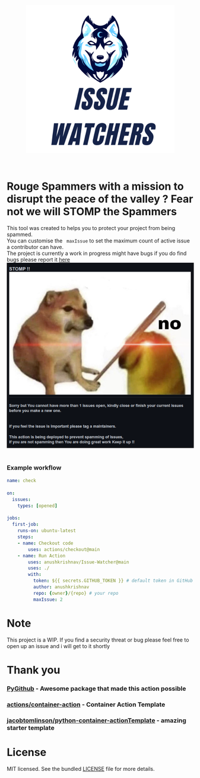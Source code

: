 <p align="center">
<img src="img/White and Green Gaming Badge Logo.png" height = "400px">
</p> <br>

# Rouge Spammers with a mission to disrupt the peace of the valley ? Fear not we will STOMP the Spammers
This tool was created to helps you to protect your project  from being spammed. 
<br> You can customise the ``` maxIssue```  to set the maximum count of active issue a contributor can have. <br>
The project is currently a work in progress might have bugs if you do find bugs please report it [here](https://github.com/anushkrishnav/Issue-Watcher/issues) <br>
<img src="img/botinaction.jpeg" height = "500px">
![]()

### Example workflow

```yaml
name: check
 
on:
  issues:
    types: [opened]

jobs:
  first-job:
    runs-on: ubuntu-latest
    steps:
    - name: Checkout code
        uses: actions/checkout@main
    - name: Run Action
        uses: anushkrishnav/Issue-Watcher@main
        uses: ./
        with:
          token: ${{ secrets.GITHUB_TOKEN }} # default token in GitHub Workflow
          author: anushkrishnav
          repo: {owner}/{repo} # your repo
          maxIssue: 2

```
# Note
This project is a WIP.
If you find a security threat or bug please feel free to open up an issue and i will get to it shortly
# Thank you 
### [PyGithub](https://github.com/PyGithub/PyGithub) - Awesome package that made this action possible <br>
### [actions/container-action](https://github.com/actions/container-action) - Container Action Template
### [jacobtomlinson/python-container-actionTemplate](https://github.com/jacobtomlinson/python-container-action) -  amazing starter template

# License
MIT licensed. See the bundled [LICENSE](LICENSE) file for more details.
